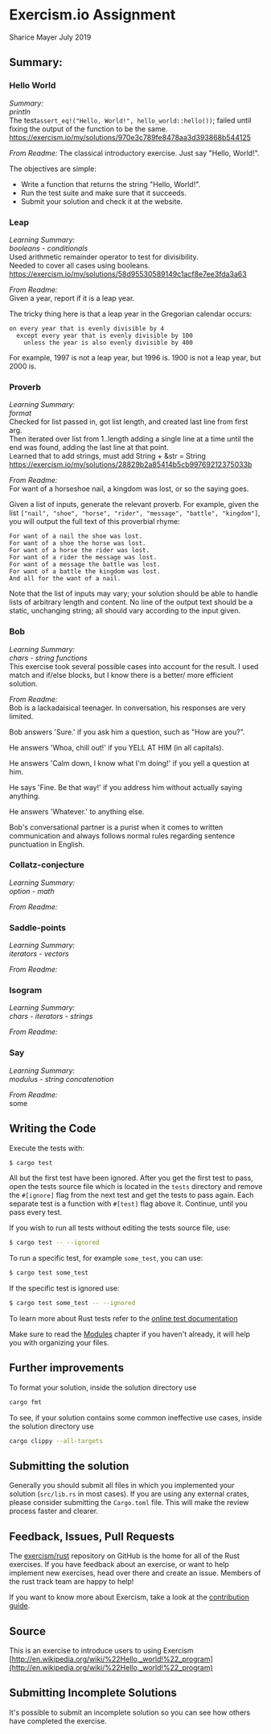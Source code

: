 # Exercism.io Assignment  
Sharice Mayer
July 2019

## Summary:  

### Hello World  
_Summary:_  
*println*  
The test`assert_eq!("Hello, World!", hello_world::hello())`;
failed until fixing the output of the function to be the same.  
https://exercism.io/my/solutions/970e3c789fe8478aa3d393868b544125  

_From Readme:_
The classical introductory exercise. Just say "Hello, World!".

The objectives are simple:

- Write a function that returns the string "Hello, World!".
- Run the test suite and make sure that it succeeds.
- Submit your solution and check it at the website.  


### Leap  
_Learning Summary:_  
*booleans - conditionals*  
Used arithmetic remainder operator to test for divisibility.  
Needed to cover all cases using booleans.  
https://exercism.io/my/solutions/58d95530589149c1acf8e7ee3fda3a63  

_From Readme:_   
Given a year, report if it is a leap year.

The tricky thing here is that a leap year in the Gregorian calendar occurs:

```text
on every year that is evenly divisible by 4
  except every year that is evenly divisible by 100
    unless the year is also evenly divisible by 400
```

For example, 1997 is not a leap year, but 1996 is.  1900 is not a leap
year, but 2000 is.  


### Proverb  
_Learning Summary:_  
*format*  
Checked for list passed in, got list length, and created last line from first arg.  
Then iterated over list from 1..length adding a single line at a time
until the end was found, adding the last line at that point.  
Learned that to add strings, must add String + &str = String  
https://exercism.io/my/solutions/28829b2a85414b5cb99769212375033b  

_From Readme:_   
For want of a horseshoe nail, a kingdom was lost, or so the saying goes.

Given a list of inputs, generate the relevant proverb. For example, given the list `["nail", "shoe", "horse", "rider", "message", "battle", "kingdom"]`, you will output the full text of this proverbial rhyme:

```text
For want of a nail the shoe was lost.
For want of a shoe the horse was lost.
For want of a horse the rider was lost.
For want of a rider the message was lost.
For want of a message the battle was lost.
For want of a battle the kingdom was lost.
And all for the want of a nail.
```

Note that the list of inputs may vary; your solution should be able to handle lists of arbitrary length and content. No line of the output text should be a static, unchanging string; all should vary according to the input given.  


### Bob  
_Learning Summary:_  
*chars - string functions*  
This exercise took several possible cases into account for the result.
I used match and if/else blocks, but I know there is a better/
more efficient solution. 

_From Readme:_   
Bob is a lackadaisical teenager. In conversation, his responses are very limited.

Bob answers 'Sure.' if you ask him a question, such as "How are you?".

He answers 'Whoa, chill out!' if you YELL AT HIM (in all capitals).

He answers 'Calm down, I know what I'm doing!' if you yell a question at him.

He says 'Fine. Be that way!' if you address him without actually saying
anything.

He answers 'Whatever.' to anything else.

Bob's conversational partner is a purist when it comes to written communication
and always follows normal rules regarding sentence punctuation in English.  


### Collatz-conjecture  
_Learning Summary:_  
*option - math*  


_From Readme:_   


### Saddle-points  
_Learning Summary:_     
*iterators - vectors*  


_From Readme:_   


### Isogram  
_Learning Summary:_  
*chars - iterators - strings*  


_From Readme:_   


### Say  
_Learning Summary:_  
*modulus - string concatenation*  


_From Readme:_   
some  


## Writing the Code

Execute the tests with:

```bash
$ cargo test
```

All but the first test have been ignored. After you get the first test to
pass, open the tests source file which is located in the `tests` directory
and remove the `#[ignore]` flag from the next test and get the tests to pass
again. Each separate test is a function with `#[test]` flag above it.
Continue, until you pass every test.

If you wish to run all tests without editing the tests source file, use:

```bash
$ cargo test -- --ignored
```

To run a specific test, for example `some_test`, you can use:

```bash
$ cargo test some_test
```

If the specific test is ignored use:

```bash
$ cargo test some_test -- --ignored
```

To learn more about Rust tests refer to the [online test documentation][rust-tests]

Make sure to read the [Modules][modules] chapter if you
haven't already, it will help you with organizing your files.

## Further improvements

To format your solution, inside the solution directory use

```bash
cargo fmt
```

To see, if your solution contains some common ineffective use cases, inside the solution directory use

```bash
cargo clippy --all-targets
```

## Submitting the solution

Generally you should submit all files in which you implemented your solution (`src/lib.rs` in most cases). If you are using any external crates, please consider submitting the `Cargo.toml` file. This will make the review process faster and clearer.

## Feedback, Issues, Pull Requests

The [exercism/rust](https://github.com/exercism/rust) repository on GitHub is the home for all of the Rust exercises. If you have feedback about an exercise, or want to help implement new exercises, head over there and create an issue. Members of the rust track team are happy to help!

If you want to know more about Exercism, take a look at the [contribution guide](https://github.com/exercism/docs/blob/master/contributing-to-language-tracks/README.md).

[help-page]: https://exercism.io/tracks/rust/learning
[modules]: https://doc.rust-lang.org/book/ch07-02-defining-modules-to-control-scope-and-privacy.html
[cargo]: https://doc.rust-lang.org/book/ch14-00-more-about-cargo.html
[rust-tests]: https://doc.rust-lang.org/book/ch11-02-running-tests.html

## Source

This is an exercise to introduce users to using Exercism [http://en.wikipedia.org/wiki/%22Hello,_world!%22_program](http://en.wikipedia.org/wiki/%22Hello,_world!%22_program)

## Submitting Incomplete Solutions
It's possible to submit an incomplete solution so you can see how others have completed the exercise.
